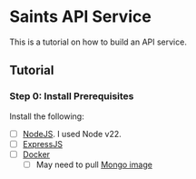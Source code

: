 # Saints API Service

This is a tutorial on how to build an API service.

## Tutorial

### Step 0: Install Prerequisites

Install the following:

- [ ] [NodeJS](https://nodejs.org/en). I used Node v22.
- [ ] [ExpressJS](https://expressjs.com/en/starter/installing.html)
- [ ] [Docker](https://docs.docker.com/engine/install/)
  - [ ] May need to pull [Mongo image](https://hub.docker.com/_/mongo)
